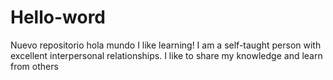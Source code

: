 # Hello-word
Nuevo repositorio hola mundo
I like learning! I am a self-taught person with excellent interpersonal relationships. I like to share my knowledge and learn from others

